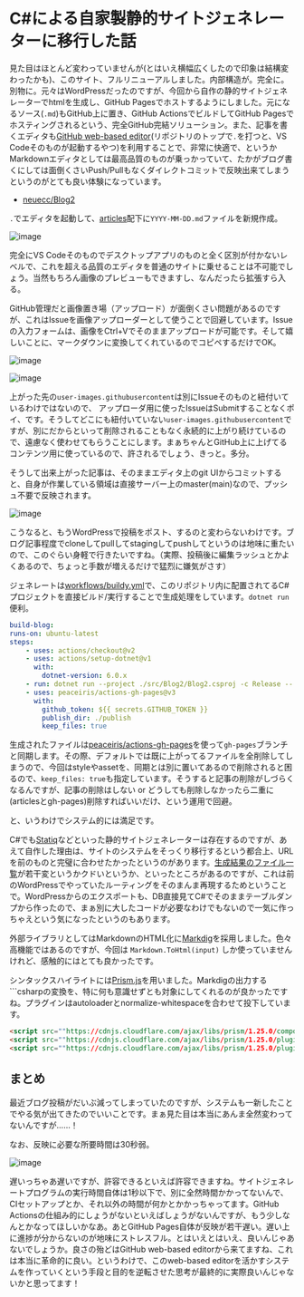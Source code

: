 # C#による自家製静的サイトジェネレーターに移行した話

見た目はほとんど変わっていませんが(とはいえ横幅広くしたので印象は結構変わったかも)、このサイト、フルリニューアルしました。内部構造が。完全に。別物に。元々はWordPressだったのですが、今回から自作の静的サイトジェネレーターでhtmlを生成し、GitHub Pagesでホストするようにしました。元になるソース(`.md`)もGitHub上に置き、GitHub ActionsでビルドしてGitHub Pagesでホスティングされるという、完全GitHub完結ソリューション。また、記事を書くエディタも[GitHub web-based editor](https://docs.github.com/ja/codespaces/the-githubdev-web-based-editor)(リポジトリのトップで`.`を打つと、VS Codeそのものが起動するやつ)を利用することで、非常に快適で、というかMarkdownエディタとしては最高品質のものが乗っかっていて、たかがブログ書くにしては面倒くさいPush/Pullもなくダイレクトコミットで反映出来てしまうというのがとても良い体験になっています。

* [neuecc/Blog2](https://github.com/neuecc/Blog2/)

`.`でエディタを起動して、[articles](https://github.com/neuecc/Blog2/tree/master/articles)配下に`YYYY-MM-DD.md`ファイルを新規作成。

![image](https://user-images.githubusercontent.com/46207/142737666-ec09db39-d517-4fb9-aa9f-b61bfb2cbfe7.png)

完全にVS Codeそのものでデスクトップアプリのものと全く区別が付かないレベルで、これを超える品質のエディタを普通のサイトに乗せることは不可能でしょう。当然もちろん画像のプレビューもできますし、なんだったら拡張すら入る。

GitHub管理だと画像置き場（アップロード）が面倒くさい問題があるのですが、これはIssueを画像アップローダーとして使うことで回避しています。Issueの入力フォームは、画像をCtrl+Vでそのままアップロードが可能です。そして嬉しいことに、マークダウンに変換してくれているのでコピペするだけでOK。

![image](https://user-images.githubusercontent.com/46207/142736683-d2b2acac-8523-4f54-a325-c1dbb12aa959.png)

![image](https://user-images.githubusercontent.com/46207/142736700-18928390-e53b-4014-a931-9cd974afcf56.png)

上がった先の`user-images.githubusercontent`は別にIssueそのものと紐付いているわけではないので、 アップローダ用に使ったIssueはSubmitすることなくポイ、です。そうしてどこにも紐付いていない`user-images.githubusercontent`ですが、別にだからといって削除されることもなく永続的に上がり続けているので、遠慮なく使わせてもらうことにします。まぁちゃんとGitHub上に上げてるコンテンツ用に使っているので、許されるでしょう、きっと。多分。

そうして出来上がった記事は、そのままエディタ上のgit UIからコミットすると、自身が作業している領域は直接サーバー上のmaster(main)なので、プッシュ不要で反映されます。

![image](https://user-images.githubusercontent.com/46207/142736833-55f36246-cb7f-4b62-addf-0e18b3fa6d07.png)

こうなると、もうWordPressで投稿をポスト、するのと変わらないわけです。ブログ記事程度でcloneしてpullしてstagingしてpushしてというのは地味に重たいので、このぐらい身軽で行きたいですね。（実際、投稿後に編集ラッシュとかよくあるので、ちょっと手数が増えるだけで猛烈に嫌気がさす）

ジェネレートは[workflows/buildy.yml](https://github.com/neuecc/Blog2/blob/master/.github/workflows/build.yml)で、このリポジトリ内に配置されてるC#プロジェクトを直接ビルド/実行することで生成処理をしています。`dotnet run`便利。

```yaml
build-blog:
runs-on: ubuntu-latest
steps:
    - uses: actions/checkout@v2
    - uses: actions/setup-dotnet@v1
      with:
        dotnet-version: 6.0.x
    - run: dotnet run --project ./src/Blog2/Blog2.csproj -c Release -- ./articles ./publish
    - uses: peaceiris/actions-gh-pages@v3
      with:
        github_token: ${{ secrets.GITHUB_TOKEN }}
        publish_dir: ./publish
        keep_files: true
```

生成されたファイルは[peaceiris/actions-gh-pages](https://github.com/peaceiris/actions-gh-pages)を使って`gh-pages`ブランチと同期します。その際、デフォルトでは既に上がってるファイルを全削除してしまうので、今回はstyleやassetを、同期とは別に置いてあるので削除されると困るので、`keep_files: true`も指定しています。そうすると記事の削除がしづらくなるんですが、記事の削除はしない or どうしても削除しなかったら二重に(articlesとgh-pages)削除すればいいだけ、という運用で回避。

と、いうわけでシステム的には満足です。

C#でも[Statiq](https://www.statiq.dev/)などといった静的サイトジェネレーターは存在するのですが、あえて自作した理由は、サイトのシステムをそっくり移行するという都合上、URLを前のものと完璧に合わせたかったというのがあります。[生成結果のファイル一覧](https://github.com/neuecc/Blog2/tree/gh-pages)が若干変というかクドいというか、といったところがあるのですが、これは前のWordPressでやっていたルーティングをそのまんま再現するためということで。WordPressからのエクスポートも、DB直接見てC#でそのままテーブルダンプから作ったので、まぁ別に大したコードが必要なわけでもないので一気に作っちゃえという気になったというのもあります。

外部ライブラリとしてはMarkdownのHTML化に[Markdig](https://github.com/xoofx/markdig)を採用しました。色々高機能ではあるのですが、今回は `Markdown.ToHtml(input)` しか使っていませんけれど、感触的にはとても良かったです。

シンタックスハイライトには[Prism.js](https://prismjs.com/)を用いました。Markdigの出力する```csharpの変換を、特に何も意識せずとも対象にしてくれるのが良かったですね。プラグインはautoloaderとnormalize-whitespaceを合わせて投下しています。

```html
<script src=""https://cdnjs.cloudflare.com/ajax/libs/prism/1.25.0/components/prism-core.min.js""></script>
<script src=""https://cdnjs.cloudflare.com/ajax/libs/prism/1.25.0/plugins/autoloader/prism-autoloader.min.js""></script>
<script src=""https://cdnjs.cloudflare.com/ajax/libs/prism/1.25.0/plugins/normalize-whitespace/prism-normalize-whitespace.min.js""></script>
```

まとめ
---
最近ブログ投稿がだいぶ減ってしまっていたのですが、システムも一新したことでやる気が出てきたのでいいことです。まぁ見た目は本当にあんま全然変わってないんですが……！

なお、反映に必要な所要時間は30秒弱。

![image](https://user-images.githubusercontent.com/46207/142737556-eac40d7a-46c8-4534-96de-38895104d4cb.png)

遅いっちゃあ遅いですが、許容できるといえば許容できますね。サイトジェネレートプログラムの実行時間自体は1秒以下で、別に全然時間かかってないんで、CIセットアップとか、それ以外の時間が何かとかかっちゃってます。GitHub Actionsの仕組み的にしょうがないといえばしょうがないんですが、もう少しなんとかなってほしいかなあ。あとGitHub Pages自体が反映が若干遅い。遅い上に進捗が分からないのが地味にストレスフル。とはいえとはいえ、良いんじゃあないでしょうか。良さの殆どはGitHub web-based editorから来てますね、これは本当に革命的に良い。というわけで、このweb-based editorを活かすシステムを作っていくという手段と目的を逆転させた思考が最終的に実際良いんじゃないかと思ってます！